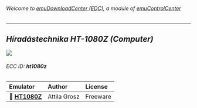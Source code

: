 ###### Welcome to [emuDownloadCenter (EDC)](https://github.com/PhoenixInteractiveNL/emuDownloadCenter/wiki/), a module of [emuControlCenter](https://github.com/PhoenixInteractiveNL/emuControlCenter/wiki/)
***
## _Híradástechnika HT-1080Z (Computer)_
![](https://raw.githubusercontent.com/wiki/PhoenixInteractiveNL/emuDownloadCenter/images_platform/ecc_ht1080z_teaser.png)
###### ECC ID: **ht1080z**

| Emulator   | Author      | License     |
|:-----------|:------------|:------------|
| :file_folder: [**HT1080Z**](https://github.com/PhoenixInteractiveNL/emuDownloadCenter/wiki/Emulator-ht1080z#menu) | Attila Grosz | Freeware |

